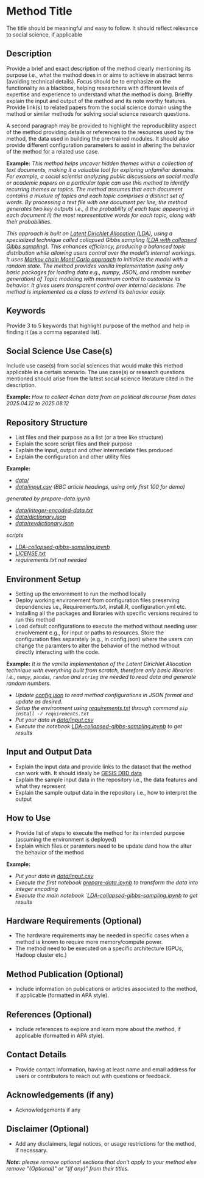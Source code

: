 # Method Title
The title should be meaningful and easy to follow. It should reflect relevance to social science, if applicable 

## Description
Provide a brief and exact description of the method clearly mentioning its purpose i.e., what the method does in or aims to achieve in abstract terms (avoiding technical details). Focus should be to emphasize on the functionality as a blackbox, helping researchers with different levels of expertise and experience to understand what the method is doing. Brielfly explain the input and output of the method and its note worthy features. Provide link(s) to related papers from the social science domain using the method or similar methods for solving social science research questions. 

A second paragraph may be provided to highlight the reproducibility aspect of the method providing details or references to the resources used by the method, the data used in building the pre-trained modules. It should also provide different configuration parameters to assist in altering the behavior of the method for a related use case. 

**Example:** *This method helps uncover hidden themes within a collection of text documents, making it a valuable tool for exploring unfamiliar domains. For example, a social scientist analyzing public discussions on social media or academic papers on a particular topic can use this method to identify recurring themes or topics. The method assumes that each document contains a mixture of topics and each topic comprises a distinct set of words. By processing a text file with one document per line, the method generates two key outputs i.e., i) the probability of each topic appearing in each document ii) the most representative words for each topic, along with their probabilities.*

*This approach is built on [Latent Dirichlet Allocation (LDA)](https://www.jmlr.org/papers/volume3/blei03a/blei03a.pdf?ref=http://githubhelp.com), using a specialized technique called collapsed Gibbs sampling [(LDA with collapsed Gibbs sampling)](https://www.cs.cmu.edu/~wcohen/10-605/papers/fastlda.pdf). This enhances efficiency, producing a balanced topic distribution while allowing users control over the model’s internal workings.
It uses [Markov chain Monti Carlo approach](https://en.wikipedia.org/wiki/Markov_chain_Monte_Carlo) to initialize the model with a random state. The method provides vanilla implementation (using only basic packages for loading data e.g., numpy, JSON, and random number generation) of Topic modeling with maximum control to customize its behavior. It gives users transparent control over internal decisions. The method is implemented as a class to extend its behavior easily.* 

## Keywords
Provide 3 to 5 keywords that highlight purpose of the method and help in finding it (as a comma separated list).  

## Social Science Use Case(s)
Include use case(s) from social sciences that would make this method applicable in a certain scenario. The use case(s) or research questions mentioned should arise from the latest social science literature cited in the description.

**Example:** *How to collect 4chan data from on political discourse from dates 2025.04.12 to 2025.08.12*
 

## Repository Structure
- List files and their purpose as a list (or a tree like structure)
- Explain the score script files and their purpose
- Explain the input, output and other intermediate files produced
- Explain the configuration and other utility files
  
**Example:**

- *[data/](https://github.com/taimoorkhan-nlp/latent_dirichlet_allocation/tree/master/data/)*
- *[data/input.csv](https://github.com/taimoorkhan-nlp/latent_dirichlet_allocation/blob/master/data/input.csv) (BBC article headings, using only first 100 for demo)*

*generated by prepare-data.ipynb*
- *[data/integer-encoded-data.txt](https://github.com/taimoorkhan-nlp/latent_dirichlet_allocation/blob/master/data/integer-encoded-data.txt)*
- *[data/dictionary.json](https://github.com/taimoorkhan-nlp/latent_dirichlet_allocation/blob/master/data/dictionary.json)*
- *[data/revdictionary.json](https://github.com/taimoorkhan-nlp/latent_dirichlet_allocation/blob/master/data/revdictionary.json)*

*scripts*
- *[LDA-collapsed-gibbs-sampling.ipynb](https://github.com/taimoorkhan-nlp/latent_dirichlet_allocation/blob/master/LDA-collapsed-gibbs-sampling.ipynb)*
- *[LICENSE.txt](https://github.com/taimoorkhan-nlp/latent_dirichlet_allocation/blob/master/LICENSE.txt)*
- *requirements.txt not needed*

## Environment Setup
- Setting up the envornment to run the method locally
- Deploy working environement from configuration files preserving dependencies i.e., Requirements.txt, install.R, configuration.yml etc.
- Installing all the packages and libraries with specific versions required to run this method
- Load default configurations to execute the method without needing user envolvement e.g., for input or paths to resources. Store the configuration files separately (e.g., in config.json) where the users can change the paramters to alter the behavior of the method without directly interacting with the code.

**Example:** *It is the vanilla implementation of the Latent Dirichlet Allocation technique with everything built from scratch, therefore only basic libraries i.e., `numpy`, `pandas`, `random` and `string` are needed to read data and generate random numbers.*
- *Update [config.json](config.json) to read method configurations in JSON format and update as desired.* 
- *Setup the environment using [requirements.txt](https://github.com/taimoorkhan-nlp/latent_dirichlet_allocation/blob/master/requirements.txt) through command `pip install -r requirements.txt`*
- *Put your data in [data/input.csv](data/input.csv)*
- *Execute the notebook [LDA-collapsed-gibbs-sampling.ipynb](LDA-collapsed-gibbs-sampling.ipynb) to get results*

## Input and Output Data
- Explain the input data and provide links to the dataset that the method can work with. It should idealy be [GESIS DBD data](https://www.gesis.org/en/institute/digital-behavioral-data)
- Explain the sample input data in the repository i.e., the data features and what they represent
- Explain the sample output data in the repository i.e., how to interpret the output  

## How to Use
- Provide list of steps to execute the method for its intended purpose (assuming the environment is deployed)
- Explain which files or paramters need to be update dand how the alter the behavior of the method

**Example:** 

- *Put your data in [data/input.csv](https://github.com/taimoorkhan-nlp/latent_dirichlet_allocation/blob/master/data/input.csv)*
- *Execute the first notebook [prepare-data.ipynb](https://github.com/taimoorkhan-nlp/latent_dirichlet_allocation/blob/master/prepare-data.ipynb) to transform the data into integer encoding*
- *Execute the main notebook `[LDA-collapsed-gibbs-sampling.ipynb](https://github.com/taimoorkhan-nlp/latent_dirichlet_allocation/blob/master/LDA-collapsed-gibbs-sampling.ipynb) to get results*

## Hardware Requirements (Optional)
- The hardware requirements may be needed in specific cases when a method is known to require more memory/compute power. 
- The method need to be executed on a specific architecture (GPUs, Hadoop cluster etc.)

## Method Publication (Optional)
- Include information on publications or articles associated to the method, if applicable (formatted in APA style).

## References (Optional)
- Include references to explore and learn more about the method, if applicable (formatted in APA style).

## Contact Details
- Provide contact information, having at least name and email address for users or contributors to reach out with questions or feedback.

## Acknowledgements (if any)
- Acknowledgements if any

## Disclaimer (Optional)
- Add any disclaimers, legal notices, or usage restrictions for the method, if necessary.

***Note:** please remove optional sections that don't apply to your method else remove "(Optional)" or "(if any)" from their titles.*

